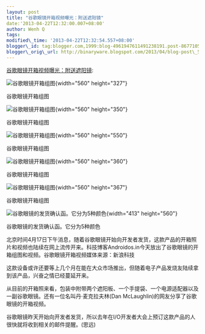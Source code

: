 ```yaml
--- 
layout: post 
title: "谷歌眼镜开箱视频曝光：附送遮阳镜" 
date:'2013-04-22T12:32:00.007+08:00' 
author: Wenh Q
tags:
modified\_time: '2013-04-22T12:32:54.557+08:00' 
blogger\_id: tag:blogger.com,1999:blog-4961947611491238191.post-8677105720656055073
blogger\_orig\_url: http://binaryware.blogspot.com/2013/04/blog-post\_5433.html
---
```

[谷歌眼镜开箱视频曝光：附送遮阳镜](http://www.oschina.net/news/39721/google-glass):

![谷歌眼镜开箱组图](http://static.oschina.net/uploads/img/201304/19114759_CWfG.png){width="560"
height="327"}

谷歌眼镜开箱组图

![谷歌眼镜开箱组图](http://static.oschina.net/uploads/img/201304/19114759_nQWP.png){width="560"
height="350"}

谷歌眼镜开箱组图

![谷歌眼镜开箱组图](http://static.oschina.net/uploads/img/201304/19114759_UvWG.png){width="560"
height="550"}

谷歌眼镜开箱组图

![谷歌眼镜开箱组图](http://static.oschina.net/uploads/img/201304/19114803_Je2E.jpg){width="560"
height="360"}

谷歌眼镜开箱组图

![谷歌眼镜开箱组图](http://static.oschina.net/uploads/img/201304/19114803_z8uT.png){width="560"
height="367"}

谷歌眼镜开箱组图

![谷歌眼镜的发货确认函。它分为5种颜色](http://static.oschina.net/uploads/img/201304/19114803_Mnu3.png){width="413"
height="560"}

谷歌眼镜的发货确认函。它分为5种颜色

北京时间4月17日下午消息，随着谷歌眼镜开始向开发者发货，这款产品的开箱照片和视频也陆续在网上流传开来。科技博客Androidos.in今天放出了谷歌眼镜的开箱组图和视频。谷歌眼镜开箱视频媒体来源：新浪科技

这款设备或许还要等上几个月在能在大众市场推出，但随着电子产品发烧友陆续拿到该产品，兴奋之情已经蔓延开来。

从目前的开箱照来看，包装中附带两个遮阳板、一个手提袋、一个电源适配器以及一副谷歌眼镜。还有一位名叫丹·麦克拉夫林(Dan
McLaughlin)的网友分享了谷歌眼镜的开箱视频。

谷歌眼镜昨天开始向开发者发货，所以去年在I/O开发者大会上预订这款产品的人很快就将收到相关的邮件提醒。(思远)
